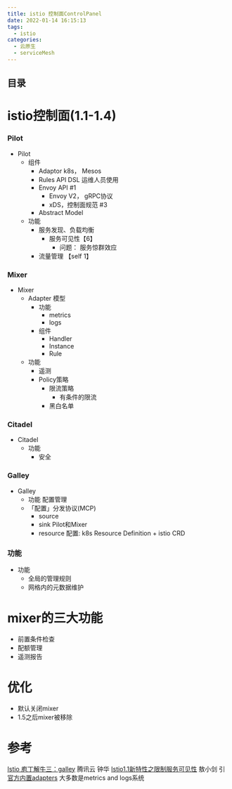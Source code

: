 ```yaml
---
title: istio 控制面ControlPanel
date: 2022-01-14 16:15:13
tags:
  - istio
categories: 
  - 云原生
  - serviceMesh  
---
```


<p></p>
<!-- more -->

## 目录
<!-- toc -->

# istio控制面(1.1-1.4)
### Pilot
+ Pilot
	+ 组件
		+ Adaptor
			k8s， Mesos
		+ Rules API
			DSL  运维人员使用
		+ Envoy API  #1
			+ Envoy V2， gRPC协议
			+ xDS，控制面规范  #3
		+ Abstract Model
	+ 功能
		+ 服务发现、负载均衡
			+ 服务可见性【6】
				+ 问题： 服务惊群效应
		+ 流量管理 【self 1】


### Mixer
+ Mixer
	+ Adapter 模型
		+ 功能
			+ metrics
			+ logs
		+ 组件
			+ Handler
			+ Instance
			+ Rule
	+ 功能
		+ 遥测
		+ Policy策略
			+ 限流策略
				+ 有条件的限流
			+ 黑白名单


### Citadel
+ Citadel
	+ 功能
		+ 安全


### Galley
+ Galley
	+ 功能
		配置管理
	+ 「配置」分发协议(MCP)
		+ source
		+ sink
			Pilot和Mixer
		+ resource
			配置: k8s Resource Definition + istio CRD
								
### 功能
+ 功能
	+ 全局的管理规则
	+ 网格内的元数据维护


# mixer的三大功能
  + 前置条件检查 
  + 配额管理
  + 遥测报告 

# 优化 
  - 默认关闭mixer
  - 1.5之后mixer被移除

# 参考
[Istio 庖丁解牛三：galley](https://mp.weixin.qq.com/s/BMVCeiA2aqASbLqyhPomWA)  腾讯云 钟华
[Istio1.1新特性之限制服务可见性](http://www.servicemesher.com/blog/istio-service-visibility/)  敖小剑 引
[官方内置adapters](https://istio.io/docs/reference/config/policy-and-telemetry/adapters/)  大多数是metrics and logs系统 